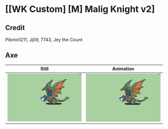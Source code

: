# [\[WK Custom\] \[M\] Malig Knight v2]

## Credit

Pikmin1211, Jj09, 7743, Jey the Count

## Axe

| Still | Animation |
| :---: | :-------: |
| ![Axe still](./Axe_000.png) | ![Axe animation](./Axe.gif) |
